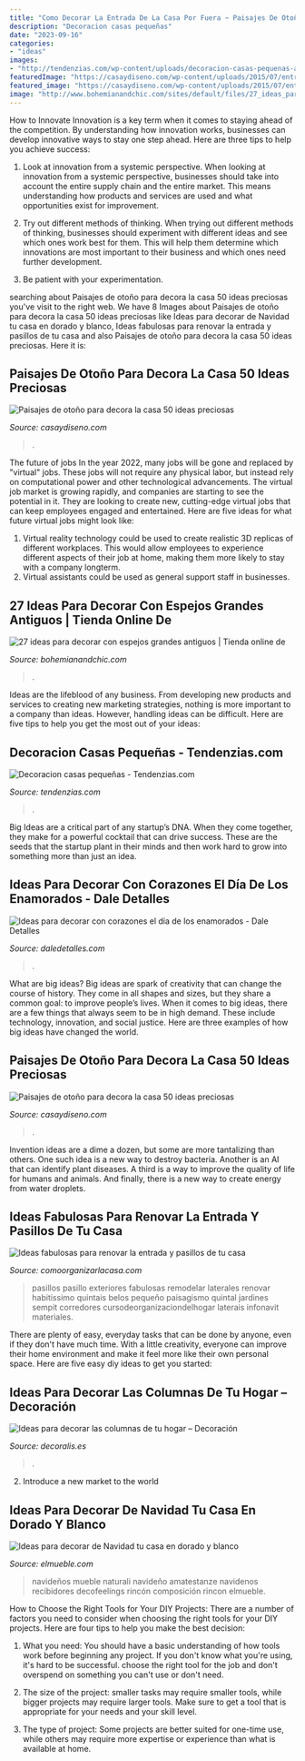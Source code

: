 ```yaml
---
title: "Como Decorar La Entrada De La Casa Por Fuera ~ Paisajes De Otoño Para Decora La Casa 50 Ideas Preciosas"
description: "Decoracion casas pequeñas"
date: "2023-09-16"
categories:
- "ideas"
images:
- "http://tendenzias.com/wp-content/uploads/decoracion-casas-pequenas-aprovecha-luz.jpg"
featuredImage: "https://casaydiseno.com/wp-content/uploads/2015/07/entrada-decorada-plantas-gurnalda-otono.jpeg"
featured_image: "https://casaydiseno.com/wp-content/uploads/2015/07/entrada-decorada-plantas-gurnalda-otono.jpeg"
image: "http://www.bohemianandchic.com/sites/default/files/27_ideas_para_decorar_con_espejos_grandes_antiguos_14.jpg"
---
```



How to Innovate
Innovation is a key term when it comes to staying ahead of the competition. By understanding how innovation works, businesses can develop innovative ways to stay one step ahead. Here are three tips to help you achieve success:
1. Look at innovation from a systemic perspective. When looking at innovation from a systemic perspective, businesses should take into account the entire supply chain and the entire market. This means understanding how products and services are used and what opportunities exist for improvement.

2. Try out different methods of thinking. When trying out different methods of thinking, businesses should experiment with different ideas and see which ones work best for them. This will help them determine which innovations are most important to their business and which ones need further development.

3. Be patient with your experimentation.

	

		
searching about Paisajes de otoño para decora la casa 50 ideas preciosas you've visit to the right web. We have 8 Images about Paisajes de otoño para decora la casa 50 ideas preciosas like Ideas para decorar de Navidad tu casa en dorado y blanco, Ideas fabulosas para renovar la entrada y pasillos de tu casa and also Paisajes de otoño para decora la casa 50 ideas preciosas. Here it is:
		
    
## Paisajes De Otoño Para Decora La Casa 50 Ideas Preciosas

<img loading=lazy src="https://casaydiseno.com/wp-content/uploads/2015/07/paisajes-de-otono-decoracion-entrada-casa-preciosa.jpeg" onerror="this.onerror=null;this.src='https://tse2.mm.bing.net/th?id=OIP.gMbcL0LuAuxXD3AjvA-HVgHaJ3&amp;pid=15.1';" alt="Paisajes de otoño para decora la casa 50 ideas preciosas">

_Source: casaydiseno.com_

>. 

	

The future of jobs
In the year 2022, many jobs will be gone and replaced by "virtual" jobs. These jobs will not require any physical labor, but instead rely on computational power and other technological advancements. The virtual job market is growing rapidly, and companies are starting to see the potential in it. They are looking to create new, cutting-edge virtual jobs that can keep employees engaged and entertained. Here are five ideas for what future virtual jobs might look like: 
1. Virtual reality technology could be used to create realistic 3D replicas of different workplaces. This would allow employees to experience different aspects of their job at home, making them more likely to stay with a company longterm. 
2. Virtual assistants could be used as general support staff in businesses.

    
## 27 Ideas Para Decorar Con Espejos Grandes Antiguos | Tienda Online De

<img loading=lazy src="http://www.bohemianandchic.com/sites/default/files/27_ideas_para_decorar_con_espejos_grandes_antiguos_14.jpg" onerror="this.onerror=null;this.src='https://tse4.mm.bing.net/th?id=OIP.kVlxfi2OTed8I3zoKmeweQAAAA&amp;pid=15.1';" alt="27 ideas para decorar con espejos grandes antiguos | Tienda online de">

_Source: bohemianandchic.com_

>. 

	

Ideas are the lifeblood of any business. From developing new products and services to creating new marketing strategies, nothing is more important to a company than ideas. However, handling ideas can be difficult. Here are five tips to help you get the most out of your ideas:

    
## Decoracion Casas Pequeñas - Tendenzias.com

<img loading=lazy src="http://tendenzias.com/wp-content/uploads/decoracion-casas-pequenas-aprovecha-luz.jpg" onerror="this.onerror=null;this.src='https://tse3.mm.bing.net/th?id=OIP.5ItknyT50zTy8sc6ek7H5gAAAA&amp;pid=15.1';" alt="Decoracion casas pequeñas - Tendenzias.com">

_Source: tendenzias.com_

>. 

	

Big Ideas are a critical part of any startup’s DNA. When they come together, they make for a powerful cocktail that can drive success. These are the seeds that the startup plant in their minds and then work hard to grow into something more than just an idea. 

    
## Ideas Para Decorar Con Corazones El Día De Los Enamorados - Dale Detalles

<img loading=lazy src="https://i1.wp.com/www.daledetalles.com/wp-content/uploads/2018/01/decoracion-con-corazones11.jpg?resize=501%2C438" onerror="this.onerror=null;this.src='https://tse1.mm.bing.net/th?id=OIP.GoPoHkiVA2iX80klW74D0AHaGe&amp;pid=15.1';" alt="Ideas para decorar con corazones el día de los enamorados - Dale Detalles">

_Source: daledetalles.com_

>. 

	

What are big ideas?
Big ideas are spark of creativity that can change the course of history. They come in all shapes and sizes, but they share a common goal: to improve people’s lives. When it comes to big ideas, there are a few things that always seem to be in high demand. These include technology, innovation, and social justice. Here are three examples of how big ideas have changed the world.

    
## Paisajes De Otoño Para Decora La Casa 50 Ideas Preciosas

<img loading=lazy src="https://casaydiseno.com/wp-content/uploads/2015/07/entrada-decorada-plantas-gurnalda-otono.jpeg" onerror="this.onerror=null;this.src='https://tse1.mm.bing.net/th?id=OIP.amRz4qm55aZ8J8ckkYMUawHaJ3&amp;pid=15.1';" alt="Paisajes de otoño para decora la casa 50 ideas preciosas">

_Source: casaydiseno.com_

>. 

	

Invention ideas are a dime a dozen, but some are more tantalizing than others. One such idea is a new way to destroy bacteria. Another is an AI that can identify plant diseases. A third is a way to improve the quality of life for humans and animals. And finally, there is a new way to create energy from water droplets.

    
## Ideas Fabulosas Para Renovar La Entrada Y Pasillos De Tu Casa

<img loading=lazy src="https://comoorganizarlacasa.com/wp-content/uploads/2017/07/ideas-fabulosas-renovar-la-entrada-pasillos-casa-6.jpg" onerror="this.onerror=null;this.src='https://tse1.mm.bing.net/th?id=OIP.5XVg-3jzSIzG0xhZ2DegMwHaJ4&amp;pid=15.1';" alt="Ideas fabulosas para renovar la entrada y pasillos de tu casa">

_Source: comoorganizarlacasa.com_

>pasillos pasillo exteriores fabulosas remodelar laterales renovar habitissimo quintais belos pequeño paisagismo quintal jardines sempit corredores cursodeorganizaciondelhogar laterais infonavit materiales. 

	

There are plenty of easy, everyday tasks that can be done by anyone, even if they don't have much time. With a little creativity, everyone can improve their home environment and make it feel more like their own personal space. Here are five easy diy ideas to get you started: 

    
## Ideas Para Decorar Las Columnas De Tu Hogar – Decoración

<img loading=lazy src="https://www.decoralis.es/wp-content/uploads/2016/05/decoracion-con-columnas-en-casa.jpg" onerror="this.onerror=null;this.src='https://tse3.mm.bing.net/th?id=OIP.CAHMqt27xBSeMHDRSUUMXQHaFI&amp;pid=15.1';" alt="Ideas para decorar las columnas de tu hogar – Decoración">

_Source: decoralis.es_

>. 

	

2. Introduce a new market to the world 

    
## Ideas Para Decorar De Navidad Tu Casa En Dorado Y Blanco

<img loading=lazy src="https://www.elmueble.com/medio/2016/10/24/detalle-de-rincon-del-salon-con-composicion-floral-y-detalles-navidenos-en-blanco-y-dorado_1000x1439_146a25af.jpg" onerror="this.onerror=null;this.src='https://tse3.mm.bing.net/th?id=OIP.sD7GyZYMrtuSfE0yTMiKcQHaKq&amp;pid=15.1';" alt="Ideas para decorar de Navidad tu casa en dorado y blanco">

_Source: elmueble.com_

>navideños mueble naturali navideño amatestanze navidenos recibidores decofeelings rincón composición rincon elmueble. 

	

How to Choose the Right Tools for Your DIY Projects:
There are a number of factors you need to consider when choosing the right tools for your DIY projects. Here are four tips to help you make the best decision:
1. What you need: You should have a basic understanding of how tools work before beginning any project. If you don't know what you're using, it's hard to be successful. choose the right tool for the job and don't overspend on something you can't use or don't need.

2. The size of the project: smaller tasks may require smaller tools, while bigger projects may require larger tools. Make sure to get a tool that is appropriate for your needs and your skill level.

3. The type of project: Some projects are better suited for one-time use, while others may require more expertise or experience than what is available at home.

